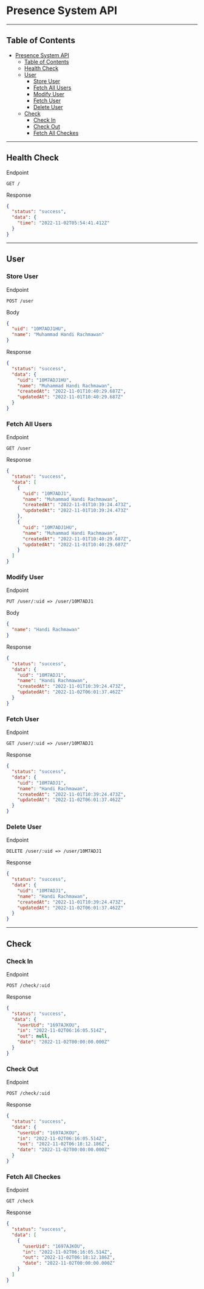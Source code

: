 # Presence System API

---

## Table of Contents

- [Presence System API](#presence-system-api)
  - [Table of Contents](#table-of-contents)
  - [Health Check](#health-check)
  - [User](#user)
    - [Store User](#store-user)
    - [Fetch All Users](#fetch-all-users)
    - [Modify User](#modify-user)
    - [Fetch User](#fetch-user)
    - [Delete User](#delete-user)
  - [Check](#check)
    - [Check In](#check-in)
    - [Check Out](#check-out)
    - [Fetch All Checkes](#fetch-all-checkes)

---

## Health Check

Endpoint

```text
GET /
```

Response

```json
{
  "status": "success",
  "data": {
    "time": "2022-11-02T05:54:41.412Z"
  }
}
```

---

## User

### Store User

Endpoint

```text
POST /user
```

Body

```json
{
  "uid": "10M7ADJ1HU",
  "name": "Muhammad Handi Rachmawan"
}
```

Response

```json
{
  "status": "success",
  "data": {
    "uid": "10M7ADJ1HU",
    "name": "Muhammad Handi Rachmawan",
    "createdAt": "2022-11-01T10:40:29.687Z",
    "updatedAt": "2022-11-01T10:40:29.687Z"
  }
}
```

### Fetch All Users

Endpoint

```text
GET /user
```

Response

```json
{
  "status": "success",
  "data": [
    {
      "uid": "10M7ADJ1",
      "name": "Muhammad Handi Rachmawan",
      "createdAt": "2022-11-01T10:39:24.473Z",
      "updatedAt": "2022-11-01T10:39:24.473Z"
    },
    {
      "uid": "10M7ADJ1HU",
      "name": "Muhammad Handi Rachmawan",
      "createdAt": "2022-11-01T10:40:29.687Z",
      "updatedAt": "2022-11-01T10:40:29.687Z"
    }
  ]
}
```

### Modify User

Endpoint

```text
PUT /user/:uid => /user/10M7ADJ1
```

Body

```json
{
  "name": "Handi Rachmawan"
}
```

Response

```json
{
  "status": "success",
  "data": {
    "uid": "10M7ADJ1",
    "name": "Handi Rachmawan",
    "createdAt": "2022-11-01T10:39:24.473Z",
    "updatedAt": "2022-11-02T06:01:37.462Z"
  }
}
```

### Fetch User

Endpoint

```text
GET /user/:uid => /user/10M7ADJ1
```

Response

```json
{
  "status": "success",
  "data": {
    "uid": "10M7ADJ1",
    "name": "Handi Rachmawan",
    "createdAt": "2022-11-01T10:39:24.473Z",
    "updatedAt": "2022-11-02T06:01:37.462Z"
  }
}
```

### Delete User

Endpoint

```text
DELETE /user/:uid => /user/10M7ADJ1
```

Response

```json
{
  "status": "success",
  "data": {
    "uid": "10M7ADJ1",
    "name": "Handi Rachmawan",
    "createdAt": "2022-11-01T10:39:24.473Z",
    "updatedAt": "2022-11-02T06:01:37.462Z"
  }
}
```

---

## Check

### Check In

Endpoint

```text
POST /check/:uid

```

Response

```json
{
  "status": "success",
  "data": {
    "userUid": "1697AJKOU",
    "in": "2022-11-02T06:16:05.514Z",
    "out": null,
    "date": "2022-11-02T00:00:00.000Z"
  }
}
```

### Check Out

Endpoint

```text
POST /check/:uid

```

Response

```json
{
  "status": "success",
  "data": {
    "userUid": "1697AJKOU",
    "in": "2022-11-02T06:16:05.514Z",
    "out": "2022-11-02T06:18:12.186Z",
    "date": "2022-11-02T00:00:00.000Z"
  }
}
```

### Fetch All Checkes

Endpoint

```text
GET /check
```

Response

```json
{
  "status": "success",
  "data": [
    {
      "userUid": "1697AJKOU",
      "in": "2022-11-02T06:16:05.514Z",
      "out": "2022-11-02T06:18:12.186Z",
      "date": "2022-11-02T00:00:00.000Z"
    }
  ]
}
```
